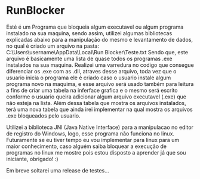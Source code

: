 # RunBlocker
 Esté é um Programa que bloqueia algum executavel ou algum programa instalado na sua maquina, sendo assim, utilizei algumas bibliotecas explicadas abaixo para a manipulação do mesmo e levantamento de dados, no qual é criado um arquivo na pasta: C:\Users\username\AppData\Local\Run Blocker\Teste.txt
Sendo que, este arquivo é basicamente uma lista de quase todos os programas .exe instalados na sua maquina. Realizei uma varredura no codigo que consegue diferenciar os .exe com as .dll, atraves desse arquivo, toda vez que o usuario inicia o programa ele é criado caso o usuario instale algum programa novo na maquima, e esse arquivo será usado também para leitura a fins de criar uma tabela na inferface grafica e o mesmo será escrito conforme o usuario queira adicionar algum arquivo executavel (.exe) que não esteja na lista. 
Além dessa tabela que mostra os arquivos instalados, terá uma nova tabela que ainda irei implementar na qual mostra os arquivos .exe bloqueados pelo usuario.
 
 Utilizei a biblioteca JNI (Java Native Interface) para a manipulacao no editor de registro do Windows, logo, esse programa não funciona no linux.
 Futuramente se eu tiver tempo eu vou implementar para linux para um maior conhecimento, caso alguém saiba bloquear a execução de programas no linux me mostre pois estou disposto a aprender já que sou iniciante, obrigado! :)

Em breve soltarei uma release de testes...
